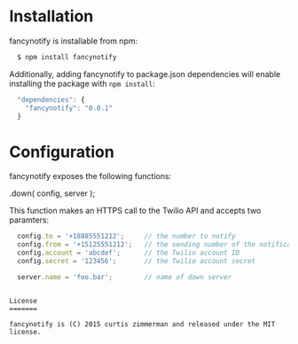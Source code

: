 Installation
============

fancynotify is installable from npm:

```sh
  $ npm install fancynotify
```

Additionally, adding fancynotify to package.json dependencies will 
enable installing the package with `npm install`:

```javascript
  "dependencies": {
    "fancynotify": "0.0.1"
  }
```
 
Configuration
=============
 
fancynotify exposes the following functions:

  .down( config, server );

  This function makes an HTTPS call to the Twilio API and accepts 
  two paramters:

```javascript  
  config.to = '+18885551212';     // the number to notify
  config.from = '+15125551212';   // the sending number of the notification
  config.account = 'abcdef';      // the Twilio account ID
  config.secret = '123456';       // the Twilio account secret

  server.name = 'foo.bar';        // name of down server
```
```

License
=======

fancynotify is (C) 2015 curtis zimmerman and released under the MIT license.
